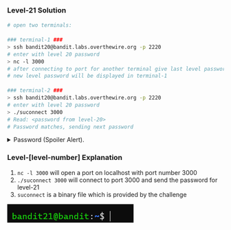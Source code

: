 ### Level-21 Solution
```bash
# open two terminals:

### terminal-1 ###
> ssh bandit20@bandit.labs.overthewire.org -p 2220
# enter with level 20 password
> nc -l 3000
# after connecting to port for another terminal give last level password
# new level password will be displayed in terminal-1

### terminal-2 ###
> ssh bandit20@bandit.labs.overthewire.org -p 2220
# enter with level 20 password
> ./suconnect 3000
# Read: <password from level-20>
# Password matches, sending next password
```

<p>
<details>
<summary>Password (Spoiler Alert).</summary>
<pre><code></code>NvEJF7oVjkddltPSrdKEFOllh9V1IBcq</pre>
</details>
</p>

### Level-[level-number] Explanation
1. `nc -l 3000` will open a port on localhost with port number 3000
2. `./suconnect 3000` will connect to port 3000 and send the password for level-21
3. `suconnect` is a binary file which is provided by the challenge

![cmd output](image.png)